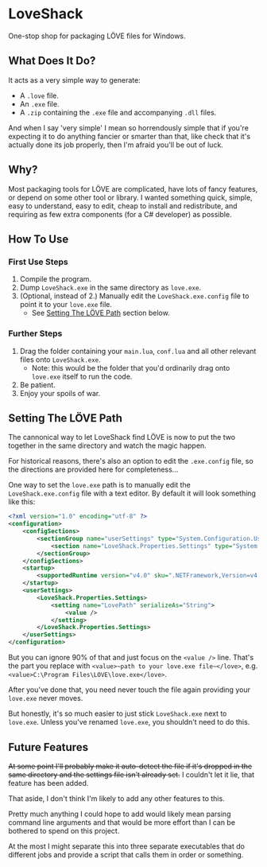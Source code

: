 # LoveShack

One-stop shop for packaging LÖVE files for Windows.

## What Does It Do?

It acts as a very simple way to generate:
* A `.love` file.
* An `.exe` file.
* A `.zip` containing the `.exe` file and accompanying `.dll` files.

And when I say 'very simple' I mean so horrendously simple that if you're expecting it to do anything fancier or smarter than that, like check that it's actually done its job properly, then I'm afraid you'll be out of luck.

## Why?

Most packaging tools for LÖVE are complicated, have lots of fancy features, or depend on some other tool or library.
I wanted something quick, simple, easy to understand, easy to edit, cheap to install and redistribute, and requiring as few extra components (for a C# developer) as possible.  

## How To Use

### First Use Steps

1. Compile the program.
2. Dump `LoveShack.exe` in the same directory as `love.exe`.
3. (Optional, instead of 2.) Manually edit the `LoveShack.exe.config` file to point it to your `love.exe` file.
    * See [Setting The LÖVE Path](#Setting_The_LÖVE_Path) section below.

### Further Steps

1. Drag the folder containing your `main.lua`, `conf.lua` and all other relevant files onto `LoveShack.exe`.
    * Note: this would be the folder that you'd ordinarily drag onto `love.exe` itself to run the code.
2. Be patient.
3. Enjoy your spoils of war.

## Setting The LÖVE Path

The cannonical way to let LoveShack find LÖVE is now to put the two together in the same directory and watch the magic happen.

For historical reasons, there's also an option to edit the `.exe.config` file, so the directions are provided here for completeness...

One way to set the `love.exe` path is to manually edit the `LoveShack.exe.config` file with a text editor. By default it will look something like this:
```xml
<?xml version="1.0" encoding="utf-8" ?>
<configuration>
    <configSections>
        <sectionGroup name="userSettings" type="System.Configuration.UserSettingsGroup, System, Version=4.0.0.0, Culture=neutral, PublicKeyToken=b77a5c561934e089" >
            <section name="LoveShack.Properties.Settings" type="System.Configuration.ClientSettingsSection, System, Version=4.0.0.0, Culture=neutral, PublicKeyToken=b77a5c561934e089" allowExeDefinition="MachineToLocalUser" requirePermission="false" />
        </sectionGroup>
    </configSections>
    <startup> 
        <supportedRuntime version="v4.0" sku=".NETFramework,Version=v4.6.1" />
    </startup>
    <userSettings>
        <LoveShack.Properties.Settings>
            <setting name="LovePath" serializeAs="String">
                <value />
            </setting>
        </LoveShack.Properties.Settings>
    </userSettings>
</configuration>
```
But you can ignore 90% of that and just focus on the `<value />` line.
That's the part you replace with `<value>~path to your love.exe file~</love>`, e.g. `<value>C:\Program Files\LOVE\love.exe</love>`.

After you've done that, you need never touch the file again providing your `love.exe` never moves.

But honestly, it's so much easier to just stick `LoveShack.exe` next to `love.exe`.
Unless you've renamed `love.exe`, you shouldn't need to do this.

## Future Features

<s>At some point I'll probably make it auto-detect the file if it's dropped in the same directory and the settings file isn't already set.</s> I couldn't let it lie, that feature has been added.

That aside, I don't think I'm likely to add any other features to this.

Pretty much anything I could hope to add would likely mean parsing command line arguments and that would be more effort than I can be bothered to spend on this project.

At the most I might separate this into three separate executables that do different jobs and provide a script that calls them in order or something.
